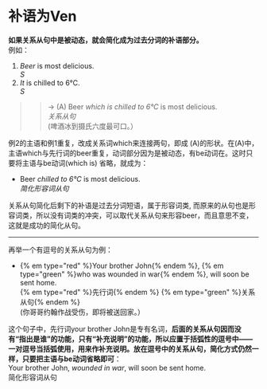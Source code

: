 # 补语为Ven

<b>如果**关系从句中是被动态**，就会**简化成为过去分词的补语部分**。</b>  
例如： 
>  
1. <em>Beer</em> is most delicious.  
<em>S</em>  
2. <em>It</em> is chilled to 6°C.  
<em>S</em>  
>>  → (A) Beer <em>which is chilled to 6°C</em> is most delicious.  
<em>关系从句</em>  
(啤酒冰到摄氏六度最可口。）  

例2的主语和例1重复，改成关系词which来连接两句，即成 (A)的形状。在(A)中，主语which与先行词的beer重复，动词部分因为是被动态，有be动词在。这时只要将主语与be动词(which is) 省略，就成为：  

- Beer <em>chilled to 6°C</em> is most delicious.  
<em>简化形容词从句</em>  

关系从句简化后剩下的补语是过去分词短语，属于形容词类, 而原来的从句也是形容词类，所以没有词类的冲突，可以取代关系从句来形容beer，而且意思不变，这就是成功的简化从句。  


---


再举一个有逗号的关系从句为例：  
- {% em type="red" %}Your brother John{% endem %}, {% em type="green" %}who was wounded in war{% endem %}, will soon be sent home.  
{% em type="red" %}先行词{% endem %} {% em type="green" %}关系从句{% endem %}  
(你哥哥约翰作战受伤，即将被送回家。）  

这个句子中，先行词your brother John是专有名词，<b>后面的关系从句因而没有“指出是谁”的功能，只有“补充说明”的功能，所以应置于括弧性的逗号中—— 一对逗号当括弧使用，用来作补充说明。放在逗号中的关系从句，简化方式仍然一样，**只要把主语与be动词省略即可**</b>：  
Your brother John, <em>wounded in war</em>, will soon be sent home.  
简化形容词从句